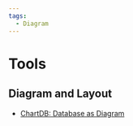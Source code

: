 ```yaml
---
tags:
  - Diagram
---
```


# Tools

## Diagram and Layout

* [ChartDB: Database as Diagram](https://github.com/chartdb/chartdb)


